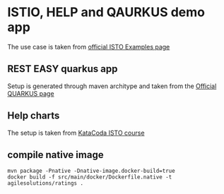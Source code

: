 # ISTIO, HELP and QAURKUS demo app
The use case is taken from [official ISTO Examples page](https://istio.io/docs/examples/)
## REST EASY quarkus app
Setup is generated through maven architype and taken from the [Official QUARKUS page](https://quarkus.io/guides/getting-started-guide)
## Help charts 
The setup is taken from [KataCoda ISTO course](https://www.katacoda.com/courses/istio/deploy-istio-on-kubernetes)
## compile native image
```
mvn package -Pnative -Dnative-image.docker-build=true
docker build -f src/main/docker/Dockerfile.native -t agilesolutions/ratings .
```
